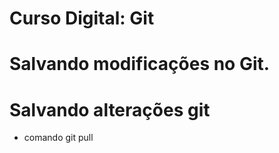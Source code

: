 # Curso Digital: Git

# Salvando modificações no Git.

# Salvando alterações git

* comando git pull
